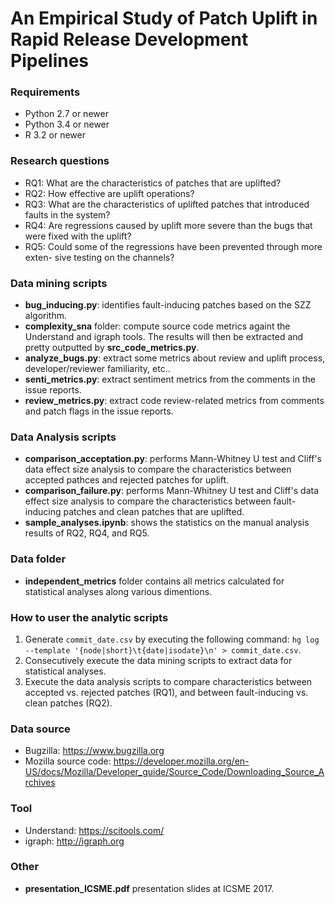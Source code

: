 # An Empirical Study of Patch Uplift in Rapid Release Development Pipelines

### Requirements
- Python 2.7 or newer
- Python 3.4 or newer
- R 3.2 or newer

### Research questions
- RQ1: What are the characteristics of patches that are uplifted?
- RQ2: How effective are uplift operations?
- RQ3: What are the characteristics of uplifted patches that introduced faults in the system?
- RQ4: Are regressions caused by uplift more severe than the bugs that were fixed with the uplift?
- RQ5: Could some of the regressions have been prevented through more exten- sive testing on the channels?

### Data mining scripts
- **bug_inducing.py**: identifies fault-inducing patches based on the SZZ algorithm.
- **complexity_sna** folder: compute source code metrics againt the Understand and igraph tools. The results will then be extracted and pretty outputted by **src_code_metrics.py**.
- **analyze_bugs.py**: extract some metrics about review and uplift process, developer/reviewer familiarity, etc..
- **senti_metrics.py**: extract sentiment metrics from the comments in the issue reports.
- **review_metrics.py**: extract code review-related metrics from comments and patch flags in the issue reports.

### Data Analysis scripts
- **comparison_acceptation.py**: performs Mann-Whitney U test and Cliff's data effect size analysis to compare the characteristics between accepted pathces and rejected patches for uplift.
- **comparison_failure.py**:  performs Mann-Whitney U test and Cliff's data effect size analysis to compare the characteristics between fault-inducing patches and clean patches that are uplifted.
- **sample_analyses.ipynb**: shows the statistics on the manual analysis results of RQ2, RQ4, and RQ5. 

### Data folder
- **independent_metrics** folder contains all metrics calculated for statistical analyses along various dimentions.
 
### How to user the analytic scripts
1. Generate `commit_date.csv` by executing the following command: `hg log --template '{node|short}\t{date|isodate}\n' > commit_date.csv`.
2. Consecutively execute the data mining scripts to extract data for statistical analyses.
3. Execute the data analysis scripts to compare characteristics between accepted vs. rejected patches (RQ1), and between fault-inducing vs. clean patches (RQ2).

### Data source
- Bugzilla: https://www.bugzilla.org
- Mozilla source code: https://developer.mozilla.org/en-US/docs/Mozilla/Developer_guide/Source_Code/Downloading_Source_Archives

### Tool
- Understand: https://scitools.com/
- igraph: http://igraph.org

### Other
- **presentation_ICSME.pdf** presentation slides at ICSME 2017.
